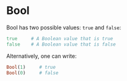 # Bool

Bool has two possible values: `true` and `false`:

```ruby
true     # A Boolean value that is true
false    # A Boolean value that is false
```

Alternatively, one can write:

```ruby
Bool(1)     # true
Bool(0)     # false
```
